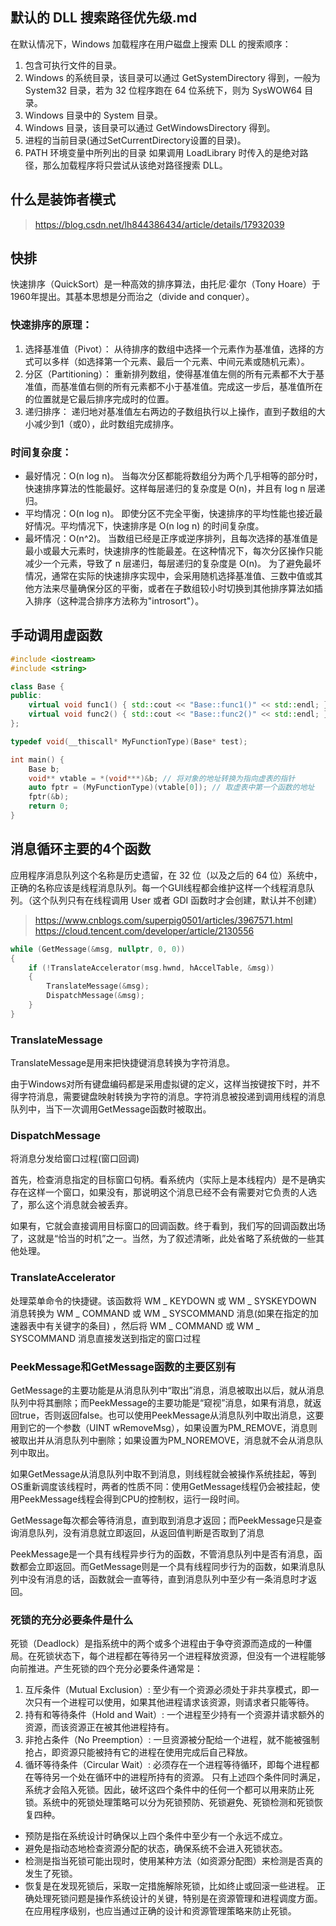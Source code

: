 ## 默认的 DLL 搜索路径优先级.md
在默认情况下，Windows 加载程序在用户磁盘上搜索 DLL 的搜索顺序：

1. 包含可执行文件的目录。
2. Windows 的系统目录，该目录可以通过 GetSystemDirectory 得到，一般为 System32 目录，若为 32 位程序跑在 64 位系统下，则为 SysWOW64 目录。
3. Windows 目录中的 System 目录。
4. Windows 目录，该目录可以通过 GetWindowsDirectory 得到。
5. 进程的当前目录(通过SetCurrentDirectory设置的目录)。
6. PATH 环境变量中所列出的目录
如果调用 LoadLibrary 时传入的是绝对路径，那么加载程序将只尝试从该绝对路径搜索 DLL。

## 什么是装饰者模式
> https://blog.csdn.net/lh844386434/article/details/17932039

## 快排
快速排序（QuickSort）是一种高效的排序算法，由托尼·霍尔（Tony Hoare）于1960年提出。其基本思想是分而治之（divide and conquer）。
### 快速排序的原理：
1. 选择基准值（Pivot）：
从待排序的数组中选择一个元素作为基准值，选择的方式可以多样（如选择第一个元素、最后一个元素、中间元素或随机元素）。
2. 分区（Partitioning）：
重新排列数组，使得基准值左侧的所有元素都不大于基准值，而基准值右侧的所有元素都不小于基准值。完成这一步后，基准值所在的位置就是它最后排序完成时的位置。
3. 递归排序：
递归地对基准值左右两边的子数组执行以上操作，直到子数组的大小减少到1（或0），此时数组完成排序。
### 时间复杂度：
- 最好情况：O(n log n)。
当每次分区都能将数组分为两个几乎相等的部分时，快速排序算法的性能最好。这样每层递归的复杂度是 O(n)，并且有 log n 层递归。
- 平均情况：O(n log n)。
即使分区不完全平衡，快速排序的平均性能也接近最好情况。平均情况下，快速排序是 O(n log n) 的时间复杂度。
- 最坏情况：O(n^2)。
当数组已经是正序或逆序排列，且每次选择的基准值是最小或最大元素时，快速排序的性能最差。在这种情况下，每次分区操作只能减少一个元素，导致了 n 层递归，每层递归的复杂度是 O(n)。
为了避免最坏情况，通常在实际的快速排序实现中，会采用随机选择基准值、三数中值或其他方法来尽量确保分区的平衡，或者在子数组较小时切换到其他排序算法如插入排序（这种混合排序方法称为"introsort"）。

## 手动调用虚函数
```cpp
#include <iostream>
#include <string>

class Base {
public:
    virtual void func1() { std::cout << "Base::func1()" << std::endl; }
    virtual void func2() { std::cout << "Base::func2()" << std::endl; }
};

typedef void(__thiscall* MyFunctionType)(Base* test);

int main() {
    Base b;
    void** vtable = *(void***)&b; // 将对象的地址转换为指向虚表的指针
    auto fptr = (MyFunctionType)(vtable[0]); // 取虚表中第一个函数的地址
    fptr(&b);
    return 0;
}
```

## 消息循环主要的4个函数
应用程序消息队列这个名称是历史遗留，在 32 位（以及之后的 64 位）系统中，正确的名称应该是线程消息队列。每一个GUI线程都会维护这样一个线程消息队列。（这个队列只有在线程调用 User 或者 GDI 函数时才会创建，默认并不创建）
> https://www.cnblogs.com/superpig0501/articles/3967571.html
> https://cloud.tencent.com/developer/article/2130556
```cpp
while (GetMessage(&msg, nullptr, 0, 0))
{
    if (!TranslateAccelerator(msg.hwnd, hAccelTable, &msg))
    {
        TranslateMessage(&msg);
        DispatchMessage(&msg);
    }
}
```
### TranslateMessage
TranslateMessage是用来把快捷键消息转换为字符消息。

由于Windows对所有键盘编码都是采用虚拟键的定义，这样当按键按下时，并不得字符消息，需要键盘映射转换为字符的消息。字符消息被投递到调用线程的消息队列中，当下一次调用GetMessage函数时被取出。

### DispatchMessage
将消息分发给窗口过程(窗口回调)

首先，检查消息指定的目标窗口句柄。看系统内（实际上是本线程内）是不是确实存在这样一个窗口，如果没有，那说明这个消息已经不会有需要对它负责的人选了，那么这个消息就会被丢弃。

如果有，它就会直接调用目标窗口的回调函数。终于看到，我们写的回调函数出场了，这就是“恰当的时机”之一。当然，为了叙述清晰，此处省略了系统做的一些其他处理。

### TranslateAccelerator
处理菜单命令的快捷键。该函数将 WM _ KEYDOWN 或 WM _ SYSKEYDOWN 消息转换为 WM _ COMMAND 或 WM _ SYSCOMMAND 消息(如果在指定的加速器表中有关键字的条目) ，然后将 WM _ COMMAND 或 WM _ SYSCOMMAND 消息直接发送到指定的窗口过程

### PeekMessage和GetMessage函数的主要区别有
GetMessage的主要功能是从消息队列中“取出”消息，消息被取出以后，就从消息队列中将其删除；而PeekMessage的主要功能是“窥视”消息，如果有消息，就返回true，否则返回false。也可以使用PeekMessage从消息队列中取出消息，这要用到它的一个参数（UINT wRemoveMsg），如果设置为PM_REMOVE，消息则被取出并从消息队列中删除；如果设置为PM_NOREMOVE，消息就不会从消息队列中取出。

如果GetMessage从消息队列中取不到消息，则线程就会被操作系统挂起，等到OS重新调度该线程时，两者的性质不同：使用GetMessage线程仍会被挂起，使用PeekMessage线程会得到CPU的控制权，运行一段时间。

GetMessage每次都会等待消息，直到取到消息才返回；而PeekMessage只是查询消息队列，没有消息就立即返回，从返回值判断是否取到了消息

PeekMessage是一个具有线程异步行为的函数，不管消息队列中是否有消息，函数都会立即返回。而GetMessage则是一个具有线程同步行为的函数，如果消息队列中没有消息的话，函数就会一直等待，直到消息队列中至少有一条消息时才返回。

### 死锁的充分必要条件是什么
死锁（Deadlock）是指系统中的两个或多个进程由于争夺资源而造成的一种僵局。在死锁状态下，每个进程都在等待另一个进程释放资源，但没有一个进程能够向前推进。产生死锁的四个充分必要条件通常是：
1. 互斥条件（Mutual Exclusion）:
至少有一个资源必须处于非共享模式，即一次只有一个进程可以使用，如果其他进程请求该资源，则请求者只能等待。
2. 持有和等待条件（Hold and Wait）:
一个进程至少持有一个资源并请求额外的资源，而该资源正在被其他进程持有。
3. 非抢占条件（No Preemption）:
一旦资源被分配给一个进程，就不能被强制抢占，即资源只能被持有它的进程在使用完成后自己释放。
4. 循环等待条件（Circular Wait）:
必须存在一个进程等待循环，即每个进程都在等待另一个处在循环中的进程所持有的资源。
只有上述四个条件同时满足，系统才会陷入死锁。因此，破坏这四个条件中的任何一个都可以用来防止死锁。系统中的死锁处理策略可以分为死锁预防、死锁避免、死锁检测和死锁恢复四种。
- 预防是指在系统设计时确保以上四个条件中至少有一个永远不成立。
- 避免是指动态地检查资源分配的状态，确保系统不会进入死锁状态。
- 检测是指当死锁可能出现时，使用某种方法（如资源分配图）来检测是否真的发生了死锁。
- 恢复是在发现死锁后，采取一定措施解除死锁，比如终止或回滚一些进程。
正确处理死锁问题是操作系统设计的关键，特别是在资源管理和进程调度方面。在应用程序级别，也应当通过正确的设计和资源管理策略来防止死锁。
